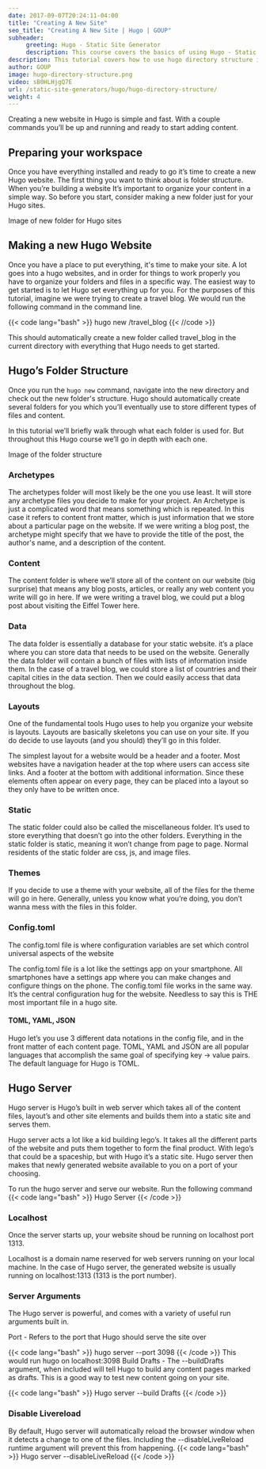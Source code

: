 ```yaml
---
date: 2017-09-07T20:24:11-04:00
title: "Creating A New Site"
seo_title: "Creating A New Site | Hugo | GOUP"
subheader:
     greeting: Hugo - Static Site Generator
     description: This course covers the basics of using Hugo - Static Site Generator. Work your way through the articles and we'll teach you everything you need to know to create a professional and scalable website or blog!
description: This tutorial covers how to use hugo directory structure in Hugo -  Static Site Generator.
author: GOUP
image: hugo-directory-structure.png
video: sB0HLHjgQ7E
url: /static-site-generators/hugo/hugo-directory-structure/
weight: 4
---
```

Creating a new website in Hugo is simple and fast. With a couple commands you’ll be up and running and ready to start adding content.
## Preparing your workspace
Once you have everything installed and ready to go it’s time to create a new Hugo website. The first thing you want to think about is folder structure. When you’re building a website It’s important to organize your content in a simple way. So before you start, consider making a new folder just for your Hugo sites.

Image of new folder for Hugo sites
## Making a new Hugo Website
Once you have a place to put everything, it's time to make your site. A lot goes into a hugo websites, and in order for things to work properly you have to organize your folders and files in a  specific way. The easiest way to get started is to let Hugo set everything up for you. For the purposes of this tutorial, imagine we were trying to create a travel blog. We would run the following command in the command line.

{{< code lang="bash" >}}
hugo new /travel_blog
{{< //code >}}

This should automatically create a new folder called travel_blog in the current directory with everything that Hugo needs to get started.
## Hugo’s Folder Structure
Once you run the ```hugo new``` command, navigate into the new directory and check out the new folder's structure. Hugo should automatically create several folders for you which you’ll eventually use to store different types of files and content.

In this tutorial we’ll briefly walk through what each folder is used for. But throughout this Hugo course we’ll go in depth with each one.

Image of the folder structure
### Archetypes
The archetypes folder will most likely be the one you use least. It will store any archetype files you decide to make for your project. An Archetype is just a complicated word that means something which is repeated. In this case it refers to content front matter, which is just information that we store about a particular page on the website. If we were writing a blog post, the archetype might specify that we have to provide the title of the post, the author's name, and a description of the content.
### Content
The content folder is where we’ll store all of the content on our website (big surprise) that means any blog posts, articles, or really any web content you write will go in here. If we were writing a travel blog, we could put a blog post about visiting the Eiffel Tower here.
### Data
The data folder is essentially a database for your static website. it’s a place where you can store data that needs to be used on the website. Generally the data folder will contain a bunch of files with lists of information inside them. In the case of a travel blog, we could store a list of countries and their capital cities in the data section. Then we could easily access that data throughout the blog.
### Layouts
One of the fundamental tools Hugo uses to help you organize your website is layouts. Layouts are basically skeletons you can use on your site. If you do decide to use layouts (and you should) they’ll go in this folder.

The simplest layout for a website would be a header and a footer. Most websites have a navigation header at the top where users can access site links. And a footer at the bottom with additional information. Since these elements often appear on every page, they can be placed into a layout so they only have to be written once.
### Static
The static folder could also be called the miscellaneous folder. It’s used to store everything that doesn’t go into the other folders. Everything in the static folder is static, meaning it won’t change from page to page. Normal residents of the static folder are css, js, and image files.
### Themes
If you decide to use a theme with your website, all of the files for the theme will go in here. Generally, unless you know what you’re doing, you don’t wanna mess with the files in this folder.
### Config.toml
The config.toml file is where configuration variables are set which control universal aspects of the website

The config.toml file is a lot like the settings app on your smartphone. All smartphones have a settings app where you can make changes and configure things on the phone. The config.toml file works in the same way. It’s the central configuration hug for the website. Needless to say this is THE most important file in a hugo site.

#### TOML, YAML, JSON

Hugo let’s you use 3 different data notations in the config file,  and in the front matter of each content page. TOML, YAML and JSON are all popular languages that accomplish the same goal of specifying key -> value pairs. The default language for Hugo is TOML.
## Hugo Server
Hugo server is Hugo’s built in web server which takes all of the content files, layout’s and other site elements and builds them into a static site and serves them.

Hugo server acts a lot like a kid building lego’s. It takes all the different parts of the website and puts them together to form the final product. With lego’s that could be a spaceship, but with Hugo it’s a static site. Hugo server then makes that newly generated website available to you on a port of your choosing.

To run the hugo server and serve our website. Run the following command
{{< code lang="bash" >}}
Hugo Server
{{< /code >}}
### Localhost
Once the server starts up, your website shoud be running on localhost port 1313.

Localhost is a domain name reserved for web servers running on your local machine. In the case of Hugo server, the generated website is usually running on localhost:1313 (1313 is the port number).
### Server Arguments
The Hugo server is powerful, and comes with a variety of useful run arguments built in.

Port - Refers to the port that Hugo should serve the site over

{{< code lang="bash" >}}
hugo server --port 3098
{{< /code >}}
This would run hugo on localhost:3098
Build Drafts - The --buildDrafts argument, when included will tell Hugo to build any content pages marked as drafts. This is a good way to test new content going on your site.

{{< code lang="bash" >}}
Hugo server --build Drafts
{{< /code >}}

### Disable Livereload


By default, Hugo server will automatically reload the browser window when it detects a change to one of the files. Including the --disableLiveReload runtime argument will prevent this from happening.
{{< code lang="bash" >}}
Hugo server --disableLiveReload
{{< /code >}}